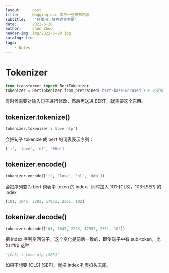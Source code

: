 ```yaml
---
layout:     post
title:      Huggingface 库的一些细节用法
subtitle:    "经常用，放在这查方便"
date:       2022-6-20
author:     Chen Zhuo
header-img: img/2022-6-20.jpg
catalog: true
tags:
    - Notes
---
```




# Tokenizer

~~~python
from transformer import BertTokenizer
tokenizer = BertTokenizer.from_pretrained('bert-base-uncased') # 这里用 bert-base-uncase 举例
~~~

有时候需要对输入句子进行修改，然后再送进 BERT，就需要这个东西。

## tokenizer.tokenize()

~~~python
tokenizer.tokenize('i love nlp')
~~~

会把句子 tokenize 成 bert 的词表表示序列：

~~~python
['i', 'love', 'nl', '##p']
~~~

## tokenizer.encode()

~~~python
tokenizer.encode(['i', 'love', 'nl', '##p'])
~~~

会把序列变为 bert 词表中 token 的 index，同时加入 101-[CLS]，103-[SEP] 的 index

~~~python
[101, 1045, 2293, 17953, 2361, 102]
~~~

## tokenizer.decode()

~~~python
tokenizer.decode([101, 1045, 2293, 17953, 2361, 102])
~~~

把 index 序列变回句子，这个变化是前后一致的，即使句子中有 sub-token，比如 ##p 这种

~~~python
'[CLS] i love nlp [SEP]'
~~~

如果不想要 [CLS] [SEP]，就把 index 列表掐头去尾。